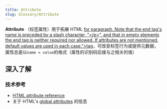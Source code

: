 ```yaml
---
title: Attribute
slug: Glossary/Attribute
---
```


**Attribute** （标签属性）用于拓展 HTML [for paragraph. Note that the end tag's name is preceded by a slash character, "\</p>", and that in empty elements the end tag is neither required nor allowed. If attributes are not mentioned, default values are used in each case.">tag](/zh-CN/docs/Glossary/tag)，可改变标签行为或提供元数据，属性总是以`name = value`的格式（属性的识别码后接与之相关的值）

## 深入了解

### 技术参考

- [HTML attribute reference](/zh-CN/docs/Web/HTML/Attributes)
- 关于 HTML's [global attributes](/zh-CN/docs/Web/HTML/Global_attributes) 的信息
